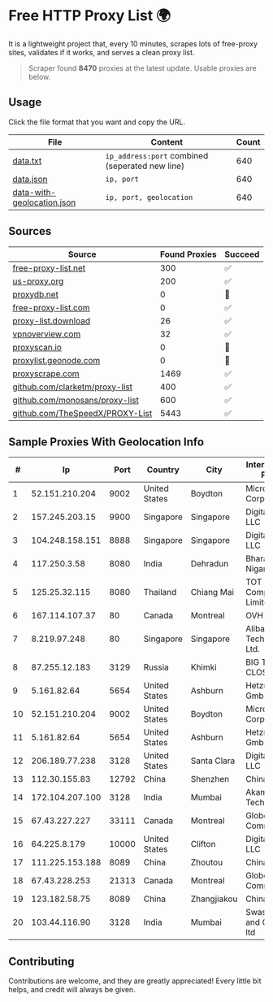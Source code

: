 
# Free HTTP Proxy List 🌍

It is a lightweight project that, every 10 minutes, scrapes lots of free-proxy sites, validates if it works, and serves a clean proxy list.


> Scraper found **8470** proxies at the latest update. Usable proxies are below.

## Usage

Click the file format that you want and copy the URL.


|File|Content|Count|
|----|-------|-----|
|[data.txt](https://raw.githubusercontent.com/themiralay/Proxy-List-World/master/data.txt)|`ip_address:port` combined (seperated new line)|640|
|[data.json](https://raw.githubusercontent.com/themiralay/Proxy-List-World/master/data.json)|`ip, port`|640|
|[data-with-geolocation.json](https://raw.githubusercontent.com/themiralay/Proxy-List-World/master/data-with-geolocation.json)|`ip, port, geolocation`|640|

## Sources

|Source|Found Proxies|Succeed|
|------|-------------|-------|
|[free-proxy-list.net](https://free-proxy-list.net)|300|✅|
|[us-proxy.org](https://www.us-proxy.org)|200|✅|
|[proxydb.net](http://proxydb.net)|0|🚫|
|[free-proxy-list.com](https://free-proxy-list.com/?page=&port=&type%5B%5D=http&type%5B%5D=https&up_time=0&search=Search)|0|✅|
|[proxy-list.download](https://www.proxy-list.download/HTTP)|26|✅|
|[vpnoverview.com](https://vpnoverview.com/privacy/anonymous-browsing/free-proxy-servers)|32|✅|
|[proxyscan.io](https://www.proxyscan.io)|0|🚫|
|[proxylist.geonode.com](https://proxylist.geonode.com/api/proxy-list?limit=300&page=1&sort_by=lastChecked&sort_type=desc&protocols=http,https)|0|🚫|
|[proxyscrape.com](https://api.proxyscrape.com/v2/?request=displayproxies&protocol=http&timeout=10000&country=all&ssl=all&anonymity=all)|1469|✅|
|[github.com/clarketm/proxy-list](https://raw.githubusercontent.com/clarketm/proxy-list/master/proxy-list-raw.txt)|400|✅|
|[github.com/monosans/proxy-list](https://raw.githubusercontent.com/monosans/proxy-list/main/proxies/http.txt)|600|✅|
|[github.com/TheSpeedX/PROXY-List](https://raw.githubusercontent.com/TheSpeedX/PROXY-List/master/http.txt)|5443|✅|


## Sample Proxies With Geolocation Info

|#|Ip|Port|Country|City|Internet Service Provider|
|-|--|----|-------|----|-------------------------|
|1|52.151.210.204|9002|United States|Boydton|Microsoft Corporation|
|2|157.245.203.15|9900|Singapore|Singapore|DigitalOcean, LLC|
|3|104.248.158.151|8888|Singapore|Singapore|DigitalOcean, LLC|
|4|117.250.3.58|8080|India|Dehradun|Bharat Sanchar Nigam Ltd|
|5|125.25.32.115|8080|Thailand|Chiang Mai|TOT Public Company Limited|
|6|167.114.107.37|80|Canada|Montreal|OVH SAS|
|7|8.219.97.248|80|Singapore|Singapore|Alibaba (US) Technology Co., Ltd.|
|8|87.255.12.183|3129|Russia|Khimki|BIG TELECOM CLOSED JSC|
|9|5.161.82.64|5654|United States|Ashburn|Hetzner Online GmbH|
|10|52.151.210.204|9002|United States|Boydton|Microsoft Corporation|
|11|5.161.82.64|5654|United States|Ashburn|Hetzner Online GmbH|
|12|206.189.77.238|3128|United States|Santa Clara|DigitalOcean, LLC|
|13|112.30.155.83|12792|China|Shenzhen|China Mobile|
|14|172.104.207.100|3128|India|Mumbai|Akamai Technologies|
|15|67.43.227.227|33111|Canada|Montreal|GloboTech Communications|
|16|64.225.8.179|10000|United States|Clifton|DigitalOcean, LLC|
|17|111.225.153.188|8089|China|Zhoutou|China Telecom|
|18|67.43.228.253|21313|Canada|Montreal|GloboTech Communications|
|19|123.182.58.75|8089|China|Zhangjiakou|China Telecom|
|20|103.44.116.90|3128|India|Mumbai|Swastik Internet and Cables pvt. ltd|



## Contributing

Contributions are welcome, and they are greatly appreciated! Every
little bit helps, and credit will always be given.

